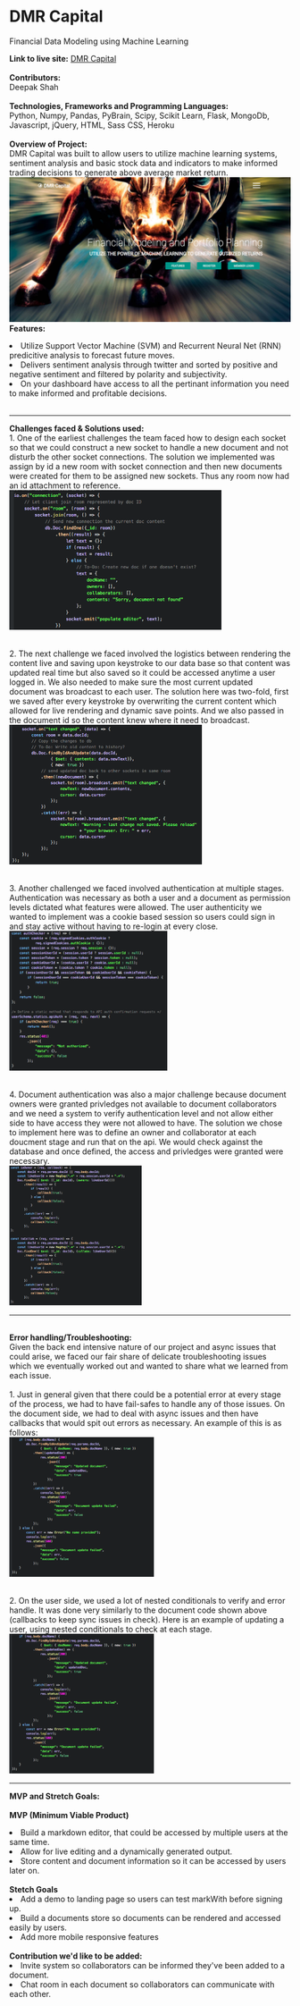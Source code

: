 # DMR Capital
Financial Data Modeling using Machine Learning

<b>Link to live site:</b> <a href='https://financial-modeling-dmr.herokuapp.com/'>DMR Capital</a><br><br>
<b>Contributors:</b> <br>
Deepak Shah 
<br><br>
<b>Technologies, Frameworks and Programming Languages:</b><br>
Python, Numpy, Pandas, PyBrain, Scipy, Scikit Learn, Flask, MongoDb, Javascript, jQuery, HTML, Sass CSS, Heroku
<br><br><b>Overview of Project:</b><br>
DMR Capital was built to allow users to utilize machine learning systems, sentiment analysis and basic stock data and indicators to make informed trading decisions to generate above average market return. 
![alt tag](https://github.com/Dvshah13/Screens-for-Data-Science-Projects/blob/master/dmr_capital_fp.png?raw=true)
<b>Features:</b>
<li>Utilize Support Vector Machine (SVM) and Recurrent Neural Net (RNN) predicitive analysis to forecast future moves.</li>
<li>Delivers sentiment analysis through twitter and sorted by positive and negative sentiment and filtered by polarity and subjectivity.</li>
<li>On your dashboard have access to all the pertinant information you need to make informed and profitable decisions.</li>
<br>

***

<b>Challenges faced & Solutions used:</b>
<br>1. One of the earliest challenges the team faced how to design each socket so that we could construct a new socket to handle a new document and not disturb the other socket connections. The solution we implemented was assign by id a new room with socket connection and then new documents were created for them to be assigned new sockets.  Thus any room now had an id attachment to reference.<br>
<img src="https://github.com/Dvshah13/markWith-Screens/blob/master/CS1.png?raw=true" height="250">

<br>2. The next challenge we faced involved the logistics between rendering the content live and saving upon keystroke to our data base so that content was updated real time but also saved so it could be accessed anytime a user logged in.  We also needed to make sure the most current updated document was broadcast to each user.  The solution here was two-fold, first we saved after every keystroke by overwriting the current content which allowed for live rendering and dynamic save points. And we also passed in the document id so the content knew where it need to broadcast.<br>
<img src="https://github.com/Dvshah13/markWith-Screens/blob/master/CS2.png?raw=true" height="250">

<br>3. Another challenged we faced involved authentication at multiple stages.  Authentication was necessary as both a user and a document as permission levels dictated what features were allowed.  The user authenticity we wanted to implement was a cookie based session so users could sign in and stay active without having to re-login at every close.
<br>
<img src="https://github.com/Dvshah13/markWith-Screens/blob/master/CS3.png?raw=true" height="250">


<br>4. Document authentication was also a major challenge because document owners were granted privledges not available to document collaborators and we need a system to verify authentication level and not allow either side to have access they were not allowed to have.  The solution we chose to implement here was to define an owner and collaborator at each doucment stage and run that on the api.  We would check against the database and once defined, the access and privledges were granted were necessary.
<br>
<img src="https://github.com/Dvshah13/markWith-Screens/blob/master/CS4.png?raw=true" height="250">

***

<br><b>Error handling/Troubleshooting:</b></br>
Given the back end intensive nature of our project and async issues that could arise, we faced our fair share of delicate troubleshooting issues which we eventually worked out and wanted to share what we learned from each issue.
<br>
<br>1. Just in general given that there could be a potential error at every stage of the process, we had to have fail-safes to handle any of those issues.  On the document side, we had to deal with async issues and then have callbacks that would spit out errors as necessary.  An example of this is as follows: <br>
<img src="https://github.com/Dvshah13/markWith-Screens/blob/master/EH1.png?raw=true" height="250">

<br>2. On the user side, we used a lot of nested conditionals to verify and error handle.  It was done very similarly to the document code shown above (callbacks to keep sync issues in check).  Here is an example of updating a user, using nested conditionals to check at each stage.<br>
<img src="https://github.com/Dvshah13/markWith-Screens/blob/master/EH1.png?raw=true" height="250">

***

<b>MVP and Stretch Goals:</b>
<br>
<br><b>MVP (Minimum Viable Product)</b><br>
<li>Build a markdown editor, that could be accessed by multiple users at the same time.</li>
<li>Allow for live editing and a dynamically generated output.</li>
<li>Store content and document information so it can be accessed by users later on.</li>
<br><b>Stetch Goals</b><br>
<li>Add a demo to landing page so users can test markWith before signing up.</li>
<li>Build a documents store so documents can be rendered and accessed easily by users.</li>
<li>Add more mobile responsive features</li>
<b><br>Contribution we'd like to be added:</b><br>
<li>Invite system so collaborators can be informed they've been added to a document.</li>
<li>Chat room in each document so collaborators can communicate with each other.</li>


